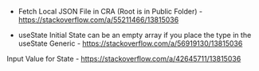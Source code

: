 - Fetch Local JSON File in CRA (Root is in Public Folder) - https://stackoverflow.com/a/55211466/13815036

- useState Initial State can be an empty array if you place the type in the useState Generic - https://stackoverflow.com/a/56919130/13815036

Input Value for State - https://stackoverflow.com/a/42645711/13815036
